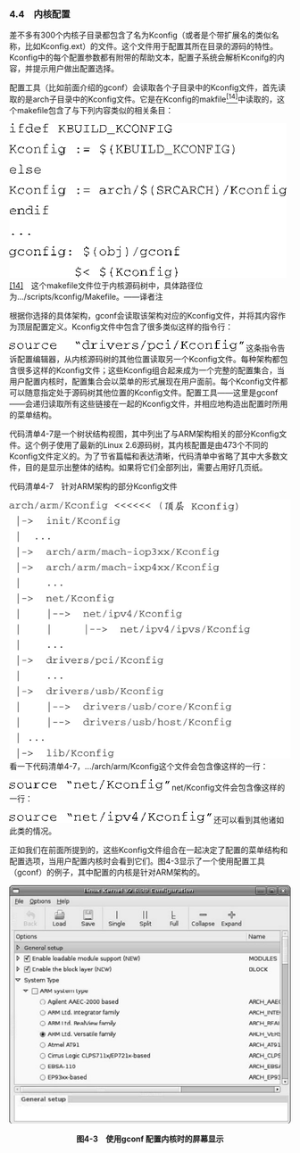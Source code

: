 ### 4.4　内核配置

差不多有300个内核子目录都包含了名为Kconfig（或者是个带扩展名的类似名称，比如Kconfig.ext）的文件。这个文件用于配置其所在目录的源码的特性。Kconfig中的每个配置参数都有附带的帮助文本，配置子系统会解析Kconifg的内容，并提示用户做出配置选择。

配置工具（比如前面介绍的gconf）会读取各个子目录中的Kconfig文件，首先读取的是arch子目录中的Kconfig文件。它是在Kconfig的makfile<a class="my_markdown" href="['#anchor0414']"><sup class="my_markdown">[14]</sup></a>中读取的，这个makefile包含了与下列内容类似的相关条目：



![44.png](../images/44.png)
<a class="my_markdown" href="['#ac0414']">[14]</a>　这个makefile文件位于内核源码树中，具体路径位为.../scripts/kconfig/Makefile。——译者注

根据你选择的具体架构，gconf会读取该架构对应的Kconfig文件，并将其内容作为顶层配置定义。Kconfig文件中包含了很多类似这样的指令行：



![45.png](../images/45.png)
这条指令告诉配置编辑器，从内核源码树的其他位置读取另一个Kconfig文件。每种架构都包含很多这样的Kconfig文件；这些Kconfig组合起来成为一个完整的配置集合，当用户配置内核时，配置集合会以菜单的形式展现在用户面前。每个Kconfig文件都可以随意指定处于源码树其他位置的Kconfig文件。配置工具——这里是gconf——会递归读取所有这些链接在一起的Kconfig文件，并相应地构造出配置时所用的菜单结构。

代码清单4-7是一个树状结构视图，其中列出了与ARM架构相关的部分Kconfig文件。这个例子使用了最新的Linux 2.6源码树，其内核配置是由473个不同的Kconfig文件定义的。为了节省篇幅和表达清晰，代码清单中省略了其中大多数文件，目的是显示出整体的结构。如果将它们全部列出，需要占用好几页纸。

代码清单4-7　针对ARM架构的部分Kconfig文件



![46.jpg](../images/46.jpg)
看一下代码清单4-7，.../arch/arm/Kconfig这个文件会包含像这样的一行：



![47.png](../images/47.png)
net/Kconfig文件会包含像这样的一行：



![48.png](../images/48.png)
还可以看到其他诸如此类的情况。

正如我们在前面所提到的，这些Kconfig文件组合在一起决定了配置的菜单结构和配置选项，当用户配置内核时会看到它们。图4-3显示了一个使用配置工具（gconf）的例子，其中配置的内核是针对ARM架构的。

![49.png](../images/49.png)
<center class="my_markdown"><b class="my_markdown">图4-3　使用gconf 配置内核时的屏幕显示</b></center>

